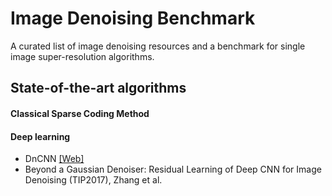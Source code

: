 # Image Denoising Benchmark

A curated list of image denoising resources and a benchmark for single image super-resolution algorithms.

## State-of-the-art algorithms
#### Classical Sparse Coding Method


#### Deep learning
 * DnCNN [[Web]](https://github.com/cszn/DnCNN)
  * Beyond a Gaussian Denoiser: Residual Learning of Deep CNN for Image Denoising (TIP2017), Zhang et al.
